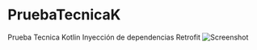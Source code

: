 # PruebaTecnicaK
Prueba Tecnica Kotlin Inyección de dependencias Retrofit
![Screenshot](https://github.com/JoseJonatan/PruebaTecnicaK/assets/55114191/4ce315a5-f271-4925-95db-4e071db39fed)
